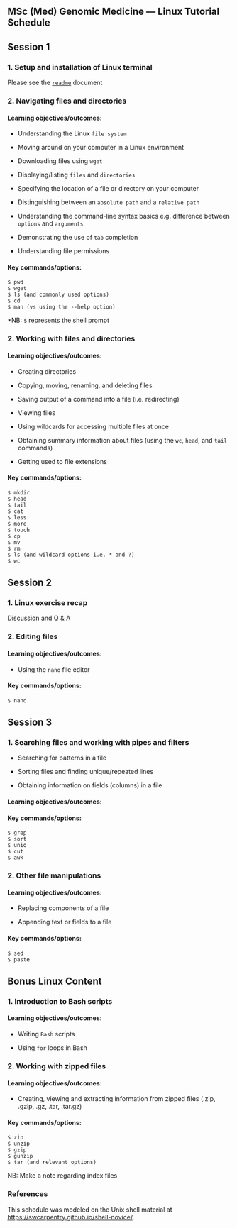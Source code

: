 ## MSc (Med) Genomic Medicine — Linux Tutorial Schedule

## Session 1

### 1. Setup and installation of Linux terminal 
Please see the [`readme`](https://github.com/twesigomwedavid/linux-and-R-intro) document

### 2. Navigating files and directories 

#### Learning objectives/outcomes: 
- Understanding the Linux ``file system``

- Moving around on your computer in a Linux environment

- Downloading files using ``wget``

- Displaying/listing ``files`` and ``directories``

- Specifying the location of a file or directory on your computer

- Distinguishing between an ``absolute path`` and a ``relative path``

- Understanding the command-line syntax basics e.g. difference between ``options`` and ``arguments``

- Demonstrating the use of ``tab`` completion

- Understanding file permissions

#### Key commands/options:
```
$ pwd
$ wget
$ ls (and commonly used options)
$ cd
$ man (vs using the --help option)
```
*NB: ``$`` represents the shell prompt

### 2. Working with files and directories

#### Learning objectives/outcomes: 
- Creating directories

- Copying, moving, renaming, and deleting files

- Saving output of a command into a file (i.e. redirecting)

- Viewing files

- Using wildcards for accessing multiple files at once

- Obtaining summary information about files (using the ``wc``, ``head``, and ``tail`` commands)

- Getting used to file extensions

#### Key commands/options:
```
$ mkdir
$ head
$ tail
$ cat
$ less
$ more
$ touch
$ cp
$ mv
$ rm
$ ls (and wildcard options i.e. * and ?)
$ wc
```

## Session 2

### 1. Linux exercise recap 
Discussion and Q & A

### 2. Editing files

#### Learning objectives/outcomes: 
- Using the ``nano`` file editor

#### Key commands/options:
```
$ nano
```

## Session 3

### 1. Searching files and working with pipes and filters
- Searching for patterns in a file

- Sorting files and finding unique/repeated lines

- Obtaining information on fields (columns) in a file

#### Learning objectives/outcomes: 

#### Key commands/options:

```
$ grep
$ sort
$ uniq
$ cut
$ awk
```

### 2. Other file manipulations

#### Learning objectives/outcomes: 

- Replacing components of a file 

- Appending text or fields to a file

#### Key commands/options:

```
$ sed
$ paste
```

## Bonus Linux Content

### 1. Introduction to Bash scripts

#### Learning objectives/outcomes: 
- Writing ``Bash`` scripts

- Using ``for`` loops in Bash

### 2. Working with zipped files

#### Learning objectives/outcomes: 
- Creating, viewing and extracting information from zipped files (.zip, .gzip, .gz, .tar, .tar.gz)

#### Key commands/options:

```
$ zip
$ unzip
$ gzip
$ gunzip
$ tar (and relevant options)
```

NB: Make a note regarding index files


### References
This schedule was modeled on the Unix shell material at https://swcarpentry.github.io/shell-novice/. 
